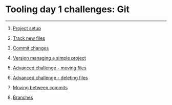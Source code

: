 # Tooling day 1 challenges: Git

---

1) [Project setup](01-setup.md)

1) [Track new files](02-track-files.md)

1) [Commit changes](03-changes.md)

1) [Version managing a simple project](04-simple-project.md)

1) [Advanced challenge - moving files](05-move-files.md)

1) [Advanced challenge - deleting files](06-remove-files.md)

1) [Moving between commits](07-rewind.md)

1) [Branches](08-branches.md)
